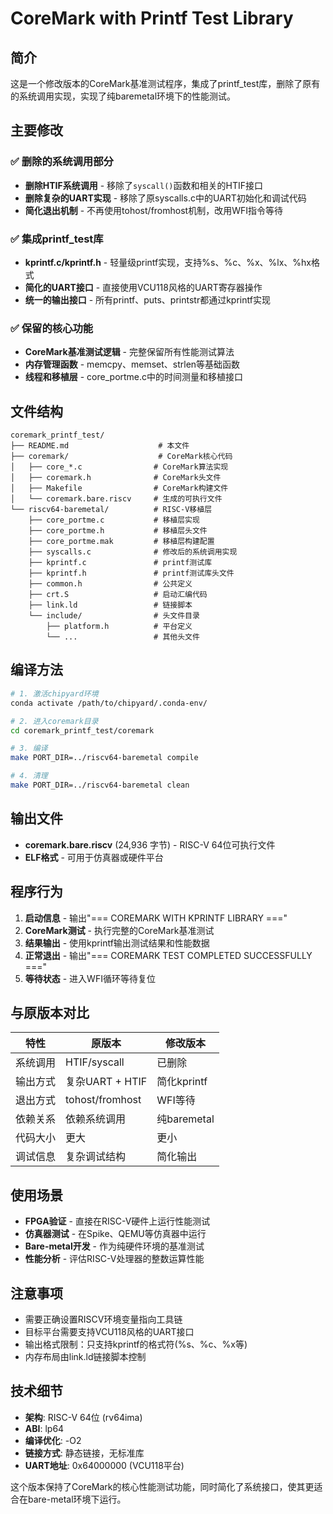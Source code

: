 # CoreMark with Printf Test Library

## 简介
这是一个修改版本的CoreMark基准测试程序，集成了printf_test库，删除了原有的系统调用实现，实现了纯baremetal环境下的性能测试。

## 主要修改

### ✅ 删除的系统调用部分
- **删除HTIF系统调用** - 移除了`syscall()`函数和相关的HTIF接口
- **删除复杂的UART实现** - 移除了原syscalls.c中的UART初始化和调试代码
- **简化退出机制** - 不再使用tohost/fromhost机制，改用WFI指令等待

### ✅ 集成printf_test库
- **kprintf.c/kprintf.h** - 轻量级printf实现，支持%s、%c、%x、%lx、%hx格式
- **简化的UART接口** - 直接使用VCU118风格的UART寄存器操作
- **统一的输出接口** - 所有printf、puts、printstr都通过kprintf实现

### ✅ 保留的核心功能
- **CoreMark基准测试逻辑** - 完整保留所有性能测试算法
- **内存管理函数** - memcpy、memset、strlen等基础函数
- **线程和移植层** - core_portme.c中的时间测量和移植接口

## 文件结构
```
coremark_printf_test/
├── README.md                    # 本文件
├── coremark/                    # CoreMark核心代码
│   ├── core_*.c                # CoreMark算法实现
│   ├── coremark.h              # CoreMark头文件
│   ├── Makefile                # CoreMark构建文件
│   └── coremark.bare.riscv     # 生成的可执行文件
└── riscv64-baremetal/          # RISC-V移植层
    ├── core_portme.c           # 移植层实现
    ├── core_portme.h           # 移植层头文件
    ├── core_portme.mak         # 移植层构建配置
    ├── syscalls.c              # 修改后的系统调用实现
    ├── kprintf.c               # printf测试库
    ├── kprintf.h               # printf测试库头文件
    ├── common.h                # 公共定义
    ├── crt.S                   # 启动汇编代码
    ├── link.ld                 # 链接脚本
    └── include/                # 头文件目录
        ├── platform.h          # 平台定义
        └── ...                 # 其他头文件
```

## 编译方法
```bash
# 1. 激活chipyard环境
conda activate /path/to/chipyard/.conda-env/

# 2. 进入coremark目录
cd coremark_printf_test/coremark

# 3. 编译
make PORT_DIR=../riscv64-baremetal compile

# 4. 清理
make PORT_DIR=../riscv64-baremetal clean
```

## 输出文件
- **coremark.bare.riscv** (24,936 字节) - RISC-V 64位可执行文件
- **ELF格式** - 可用于仿真器或硬件平台

## 程序行为
1. **启动信息** - 输出"=== COREMARK WITH KPRINTF LIBRARY ==="
2. **CoreMark测试** - 执行完整的CoreMark基准测试
3. **结果输出** - 使用kprintf输出测试结果和性能数据
4. **正常退出** - 输出"=== COREMARK TEST COMPLETED SUCCESSFULLY ==="
5. **等待状态** - 进入WFI循环等待复位

## 与原版本对比

| 特性 | 原版本 | 修改版本 |
|------|--------|----------|
| 系统调用 | HTIF/syscall | 已删除 |
| 输出方式 | 复杂UART + HTIF | 简化kprintf |
| 退出方式 | tohost/fromhost | WFI等待 |
| 依赖关系 | 依赖系统调用 | 纯baremetal |
| 代码大小 | 更大 | 更小 |
| 调试信息 | 复杂调试结构 | 简化输出 |

## 使用场景
- **FPGA验证** - 直接在RISC-V硬件上运行性能测试
- **仿真器测试** - 在Spike、QEMU等仿真器中运行
- **Bare-metal开发** - 作为纯硬件环境的基准测试
- **性能分析** - 评估RISC-V处理器的整数运算性能

## 注意事项
- 需要正确设置RISCV环境变量指向工具链
- 目标平台需要支持VCU118风格的UART接口
- 输出格式限制：只支持kprintf的格式符(%s、%c、%x等)
- 内存布局由link.ld链接脚本控制

## 技术细节
- **架构**: RISC-V 64位 (rv64ima)
- **ABI**: lp64
- **编译优化**: -O2
- **链接方式**: 静态链接，无标准库
- **UART地址**: 0x64000000 (VCU118平台)

这个版本保持了CoreMark的核心性能测试功能，同时简化了系统接口，使其更适合在bare-metal环境下运行。 